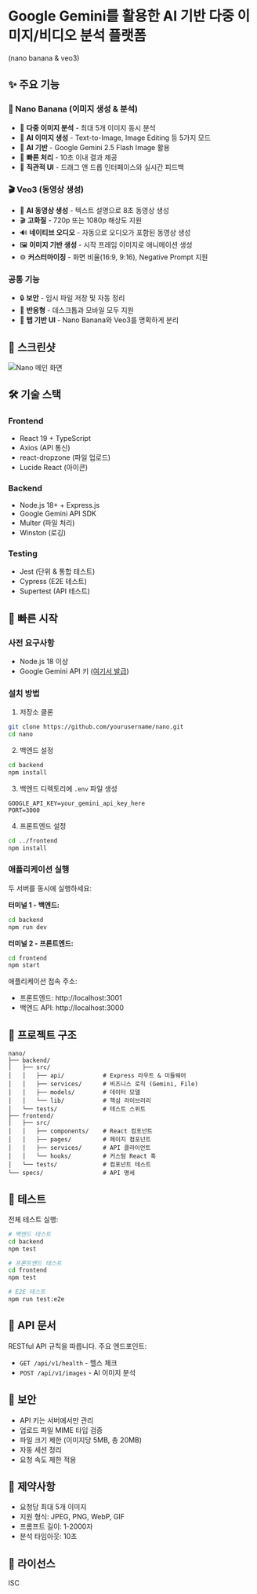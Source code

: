 
# Google Gemini를 활용한 AI 기반 다중 이미지/비디오 분석 플랫폼
(nano banana & veo3)

## ✨ 주요 기능

### 🍌 Nano Banana (이미지 생성 & 분석)
- 📸 **다중 이미지 분석** - 최대 5개 이미지 동시 분석
- 🎨 **AI 이미지 생성** - Text-to-Image, Image Editing 등 5가지 모드
- 🤖 **AI 기반** - Google Gemini 2.5 Flash Image 활용
- 🚀 **빠른 처리** - 10초 이내 결과 제공
- 🎨 **직관적 UI** - 드래그 앤 드롭 인터페이스와 실시간 피드백

### 🎬 Veo3 (동영상 생성)
- 🎥 **AI 동영상 생성** - 텍스트 설명으로 8초 동영상 생성
- 🎬 **고화질** - 720p 또는 1080p 해상도 지원
- 🔊 **네이티브 오디오** - 자동으로 오디오가 포함된 동영상 생성
- 🖼️ **이미지 기반 생성** - 시작 프레임 이미지로 애니메이션 생성
- ⚙️ **커스터마이징** - 화면 비율(16:9, 9:16), Negative Prompt 지원

### 공통 기능
- 🔒 **보안** - 임시 파일 저장 및 자동 정리
- 📱 **반응형** - 데스크톱과 모바일 모두 지원
- 🎯 **탭 기반 UI** - Nano Banana와 Veo3를 명확하게 분리

## 📸 스크린샷

![Nano 메인 화면](docs/images/nano-main-screen.png)

## 🛠️ 기술 스택

### Frontend
- React 19 + TypeScript
- Axios (API 통신)
- react-dropzone (파일 업로드)
- Lucide React (아이콘)

### Backend
- Node.js 18+ + Express.js
- Google Gemini API SDK
- Multer (파일 처리)
- Winston (로깅)

### Testing
- Jest (단위 & 통합 테스트)
- Cypress (E2E 테스트)
- Supertest (API 테스트)

## 🚀 빠른 시작

### 사전 요구사항
- Node.js 18 이상
- Google Gemini API 키 ([여기서 발급](https://ai.google.dev/))

### 설치 방법

1. 저장소 클론
```bash
git clone https://github.com/yourusername/nano.git
cd nano
```

2. 백엔드 설정
```bash
cd backend
npm install
```

3. 백엔드 디렉토리에 `.env` 파일 생성
```env
GOOGLE_API_KEY=your_gemini_api_key_here
PORT=3000
```

4. 프론트엔드 설정
```bash
cd ../frontend
npm install
```

### 애플리케이션 실행

두 서버를 동시에 실행하세요:

**터미널 1 - 백엔드:**
```bash
cd backend
npm run dev
```

**터미널 2 - 프론트엔드:**
```bash
cd frontend
npm start
```

애플리케이션 접속 주소:
- 프론트엔드: http://localhost:3001
- 백엔드 API: http://localhost:3000

## 📁 프로젝트 구조

```
nano/
├── backend/
│   ├── src/
│   │   ├── api/           # Express 라우트 & 미들웨어
│   │   ├── services/      # 비즈니스 로직 (Gemini, File)
│   │   ├── models/        # 데이터 모델
│   │   └── lib/           # 핵심 라이브러리
│   └── tests/             # 테스트 스위트
├── frontend/
│   ├── src/
│   │   ├── components/    # React 컴포넌트
│   │   ├── pages/         # 페이지 컴포넌트
│   │   ├── services/      # API 클라이언트
│   │   └── hooks/         # 커스텀 React 훅
│   └── tests/             # 컴포넌트 테스트
└── specs/                 # API 명세
```

## 🧪 테스트

전체 테스트 실행:
```bash
# 백엔드 테스트
cd backend
npm test

# 프론트엔드 테스트
cd frontend
npm test

# E2E 테스트
npm run test:e2e
```

## 📝 API 문서

RESTful API 규칙을 따릅니다. 주요 엔드포인트:

- `GET /api/v1/health` - 헬스 체크
- `POST /api/v1/images` - AI 이미지 분석


## 🔐 보안

- API 키는 서버에서만 관리
- 업로드 파일 MIME 타입 검증
- 파일 크기 제한 (이미지당 5MB, 총 20MB)
- 자동 세션 정리
- 요청 속도 제한 적용

## 🎯 제약사항

- 요청당 최대 5개 이미지
- 지원 형식: JPEG, PNG, WebP, GIF
- 프롬프트 길이: 1-2000자
- 분석 타임아웃: 10초

## 📄 라이선스

ISC


